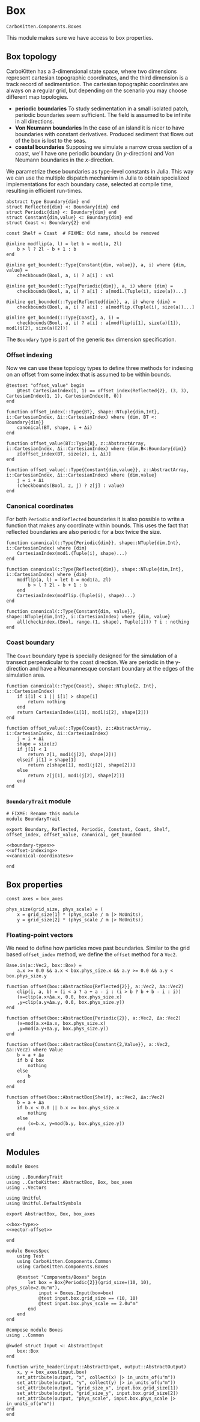 # Box

```component-dag
CarboKitten.Components.Boxes
```

This module makes sure we have access to box properties.

## Box topology

CarboKitten has a 3-dimensional state space, where two dimensions represent cartesian topographic coordinates, and the third dimension is a track record of sedimentation. The cartesian topographic coordinates are always on a regular grid, but depending on the scenario you may choose different map topologies.

- **periodic boundaries** To study sedimentation in a small isolated patch, periodic boundaries seem sufficient. The field is assumed to be infinite in all directions.
- **Von Neumann boundaries** In the case of an island it is nicer to have boundaries with constant derivatives. Produced sediment that flows out of the box is lost to the seas.
- **coastal boundaries** Supposing we simulate a narrow cross section of a coast, we'll have one periodic boundary (in $y$-direction) and Von Neumann boundaries in the $x$-direction.

We parametrize these boundaries as type-level constants in Julia. This way we can use the multiple dispatch mechanism in Julia to obtain specialized implementations for each boundary case, selected at compile time, resulting in efficient run-times.

``` {.julia #boundary-types}
abstract type Boundary{dim} end
struct Reflected{dim} <: Boundary{dim} end
struct Periodic{dim} <: Boundary{dim} end
struct Constant{dim,value} <: Boundary{dim} end
struct Coast <: Boundary{2} end

const Shelf = Coast  # FIXME: Old name, should be removed

@inline modflip(a, l) = let b = mod1(a, 2l)
    b > l ? 2l - b + 1 : b
end

@inline get_bounded(::Type{Constant{dim, value}}, a, i) where {dim, value} =
    checkbounds(Bool, a, i) ? a[i] : val

@inline get_bounded(::Type{Periodic{dim}}, a, i) where {dim} =
    checkbounds(Bool, a, i) ? a[i] : a[mod1.(Tuple(i), size(a))...]

@inline get_bounded(::Type{Reflected{dim}}, a, i) where {dim} =
    checkbounds(Bool, a, i) ? a[i] : a[modflip.(Tuple(i), size(a))...]

@inline get_bounded(::Type{Coast}, a, i) =
    checkbounds(Bool, a, i) ? a[i] : a[modflip(i[1], size(a)[1]), mod1(i[2], size(a)[2])]
```

The `Boundary` type is part of the generic `Box` dimension specification.

### Offset indexing

Now we can use these topology types to define three methods for indexing on an offset from some index that is assumed to be within bounds.

``` {.julia #spec}
@testset "offset_value" begin
    @test CartesianIndex(1, 1) == offset_index(Reflected{2}, (3, 3), CartesianIndex(1, 1), CartesianIndex(0, 0))
end
```

``` {.julia #offset-indexing}
function offset_index(::Type{BT}, shape::NTuple{dim,Int}, i::CartesianIndex, Δi::CartesianIndex) where {dim, BT <: Boundary{dim}}
    canonical(BT, shape, i + Δi)
end

function offset_value(BT::Type{B}, z::AbstractArray, i::CartesianIndex, Δi::CartesianIndex) where {dim,B<:Boundary{dim}}
    z[offset_index(BT, size(z), i, Δi)]
end

function offset_value(::Type{Constant{dim,value}}, z::AbstractArray, i::CartesianIndex, Δi::CartesianIndex) where {dim,value}
    j = i + Δi
    (checkbounds(Bool, z, j) ? z[j] : value)
end
```

### Canonical coordinates

For both `Periodic` and `Reflected` boundaries it is also possible to write a function that makes any coordinate within bounds. This uses the fact that reflected boundaries are also periodic for a box twice the size.

``` {.julia #canonical-coordinates}
function canonical(::Type{Periodic{dim}}, shape::NTuple{dim,Int}, i::CartesianIndex) where {dim}
    CartesianIndex(mod1.(Tuple(i), shape)...)
end

function canonical(::Type{Reflected{dim}}, shape::NTuple{dim,Int}, i::CartesianIndex) where {dim}
    modflip(a, l) = let b = mod1(a, 2l)
        b > l ? 2l - b + 1 : b
    end
    CartesianIndex(modflip.(Tuple(i), shape)...) 
end

function canonical(::Type{Constant{dim, value}}, shape::NTuple{dim,Int}, i::CartesianIndex) where {dim, value}
    all(checkindex.(Bool, range.(1, shape), Tuple(i))) ? i : nothing
end
```

### Coast boundary

The `Coast` boundary type is specially designed for the simulation of a transect perpendicular to the coast direction. We are periodic in the y-direction and have a Neumannesque constant boundary at the edges of the simulation area.

``` {.julia #offset-indexing}
function canonical(::Type{Coast}, shape::NTuple{2, Int}, i::CartesianIndex)
    if i[1] < 1 || i[1] > shape[1]
        return nothing
    end
    return CartesianIndex(i[1], mod1(i[2], shape[2]))
end

function offset_value(::Type{Coast}, z::AbstractArray, i::CartesianIndex, Δi::CartesianIndex)
    j = i + Δi
    shape = size(z)
    if j[1] < 1
        return z[1, mod1(j[2], shape[2])]
    elseif j[1] > shape[1]
        return z[shape[1], mod1(j[2], shape[2])]
    else
        return z[j[1], mod1(j[2], shape[2])]
    end
end
```

### `BoundaryTrait` module

``` {.julia file=src/BoundaryTrait.jl}
# FIXME: Rename this module
module BoundaryTrait

export Boundary, Reflected, Periodic, Constant, Coast, Shelf, offset_index, offset_value, canonical, get_bounded

<<boundary-types>>
<<offset-indexing>>
<<canonical-coordinates>>

end
```

## Box properties

``` {.julia #box-type}
const axes = box_axes

phys_size(grid_size, phys_scale) = (
    x = grid_size[1] * (phys_scale / m |> NoUnits),
    y = grid_size[2] * (phys_scale / m |> NoUnits))
```

### Floating-point vectors

We need to define how particles move past boundaries. Similar to the grid based `offset_index` method, we define the `offset` method for a `Vec2`.

``` {.julia #vector-offset}
Base.in(a::Vec2, box::Box) =
    a.x >= 0.0 && a.x < box.phys_size.x && a.y >= 0.0 && a.y < box.phys_size.y

function offset(box::AbstractBox{Reflected{2}}, a::Vec2, Δa::Vec2)
    clip(i, a, b) = (i < a ? a + a - i : (i > b ? b + b - i : i))
    (x=clip(a.x+Δa.x, 0.0, box.phys_size.x)
    ,y=clip(a.y+Δa.y, 0.0, box.phys_size.y))
end

function offset(box::AbstractBox{Periodic{2}}, a::Vec2, Δa::Vec2)
    (x=mod(a.x+Δa.x, box.phys_size.x)
    ,y=mod(a.y+Δa.y, box.phys_size.y))
end

function offset(box::AbstractBox{Constant{2,Value}}, a::Vec2, Δa::Vec2) where Value
    b = a + Δa
    if b ∉ box
        nothing
    else
        b
    end
end

function offset(box::AbstractBox{Shelf}, a::Vec2, Δa::Vec2)
    b = a + Δa
    if b.x < 0.0 || b.x >= box.phys_size.x
        nothing
    else
        (x=b.x, y=mod(b.y, box.phys_size.y))
    end
end
```

## Modules

``` {.julia file=src/Boxes.jl}
module Boxes

using ..BoundaryTrait
using ..CarboKitten: AbstractBox, Box, box_axes
using ..Vectors

using Unitful
using Unitful.DefaultSymbols

export AbstractBox, Box, box_axes

<<box-type>>
<<vector-offset>>

end
```

``` {.julia file=test/Components/BoxesSpec.jl}
module BoxesSpec
    using Test
    using CarboKitten.Components.Common
    using CarboKitten.Components.Boxes

    @testset "Components/Boxes" begin
        let box = Box{Periodic{2}}(grid_size=(10, 10), phys_scale=2.0u"m"),
            input = Boxes.Input(box=box)
            @test input.box.grid_size == (10, 10)
            @test input.box.phys_scale == 2.0u"m"
        end
    end
end
```

``` {.julia file=src/Components/Boxes.jl}
@compose module Boxes
using ..Common

@kwdef struct Input <: AbstractInput
    box::Box
end

function write_header(input::AbstractInput, output::AbstractOutput)
    x, y = box_axes(input.box)
    set_attribute(output, "x", collect(x) |> in_units_of(u"m"))
    set_attribute(output, "y", collect(y) |> in_units_of(u"m"))
    set_attribute(output, "grid_size_x", input.box.grid_size[1])
    set_attribute(output, "grid_size_y", input.box.grid_size[2])
    set_attribute(output, "phys_scale", input.box.phys_scale |> in_units_of(u"m"))
end
end
```
